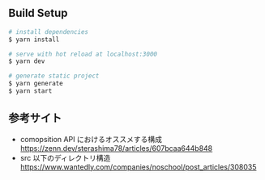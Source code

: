 ## Build Setup

```bash
# install dependencies
$ yarn install

# serve with hot reload at localhost:3000
$ yarn dev

# generate static project
$ yarn generate
$ yarn start
```

## 参考サイト

- comopsition API におけるオススメする構成 https://zenn.dev/sterashima78/articles/607bcaa644b848
- src 以下のディレクトリ構造 https://www.wantedly.com/companies/noschool/post_articles/308035
